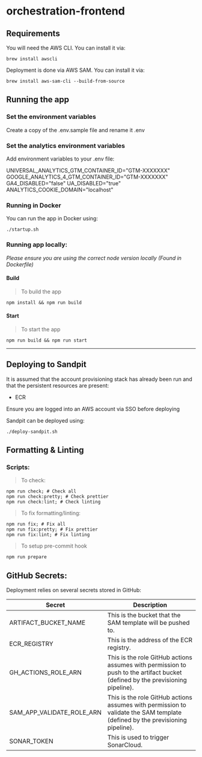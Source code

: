 # orchestration-frontend

## Requirements

You will need the AWS CLI. You can install it via:

```
brew install awscli
```

Deployment is done via AWS SAM.
You can install it via:

```
brew install aws-sam-cli --build-from-source
```

## Running the app

### Set the environment variables

Create a copy of the .env.sample file and rename it .env

### Set the analytics environment variables

Add environment variables to your .env file:

UNIVERSAL_ANALYTICS_GTM_CONTAINER_ID="GTM-XXXXXXX"
GOOGLE_ANALYTICS_4_GTM_CONTAINER_ID="GTM-XXXXXXX"
GA4_DISABLED="false"
UA_DISABLED="true"
ANALYTICS_COOKIE_DOMAIN="localhost"

### Running in Docker

You can run the app in Docker using:

```shell script
./startup.sh
```

### Running app locally:

_Please ensure you are using the correct node version locally (Found in Dockerfile)_

#### Build

> To build the app

```shell script
npm install && npm run build
```

#### Start

> To start the app

```shell script
npm run build && npm run start
```

---

## Deploying to Sandpit

It is assumed that the account provisioning stack has already been run and that the persistent resources are present:

- ECR

Ensure you are logged into an AWS account via SSO before deploying

Sandpit can be deployed using:

```shell script
./deploy-sandpit.sh
```

## Formatting & Linting

### Scripts:

> To check:

```shell script
npm run check; # Check all
npm run check:pretty; # Check prettier
npm run check:lint; # Check linting
```

> To fix formatting/linting:

```shell script
npm run fix; # Fix all
npm run fix:pretty; # Fix prettier
npm run fix:lint; # Fix linting
```

> To setup pre-commit hook

```shell script
npm run prepare
```

## GitHub Secrets:

Deployment relies on several secrets stored in GitHub:

| Secret                    | Description                                                                                                                    |
| ------------------------- | ------------------------------------------------------------------------------------------------------------------------------ |
| ARTIFACT_BUCKET_NAME      | This is the bucket that the SAM template will be pushed to.                                                                    |
| ECR_REGISTRY              | This is the address of the ECR registry.                                                                                       |
| GH_ACTIONS_ROLE_ARN       | This is the role GitHub actions assumes with permission to push to the artifact bucket (defined by the previsioning pipeline). |
| SAM_APP_VALIDATE_ROLE_ARN | This is the role GitHub actions assumes with permission to validate the SAM template (defined by the previsioning pipeline).   |
| SONAR_TOKEN               | This is used to trigger SonarCloud.                                                                                            |
